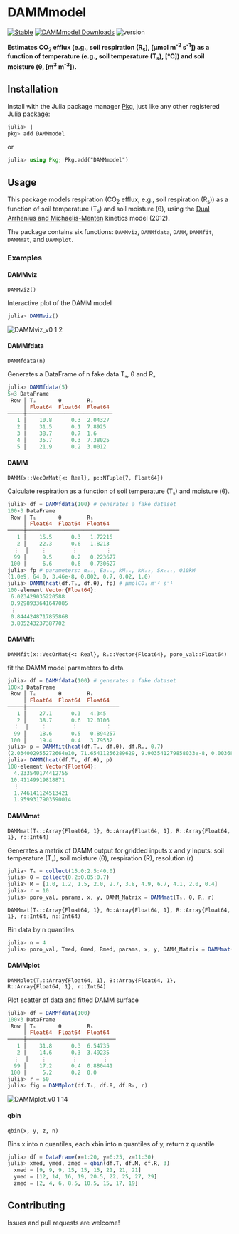 # DAMMmodel

[![Stable](https://img.shields.io/badge/docs-stable-blue.svg)](https://CUPofTEAproject.github.io/DAMMmodel.jl/stable)
[![DAMMmodel Downloads](https://shields.io/endpoint?url=https://pkgs.genieframework.com/api/v1/badge/DAMMmodel)](https://pkgs.genieframework.com?packages=DAMMmodel)
![version](https://img.shields.io/badge/version-0.1.14-green)
<!--- [![Dev](https://img.shields.io/badge/docs-dev-blue.svg)](https://CUPofTEAproject.github.io/DAMMmodel.jl/dev) 
[![Coverage](https://codecov.io/gh/CUPofTEAproject/DAMMmodel.jl/branch/master/graph/badge.svg)](https://codecov.io/gh/CUPofTEAproject/DAMMmodel.jl) --->

**Estimates CO<sub>2</sub> efflux (e.g., soil respiration (R<sub>s</sub>), [&mu;mol m<sup>-2</sup> s<sup>-1</sup>]) as a function of temperature (e.g., soil temperature (T<sub>s</sub>), [°C]) and soil moisture (&theta;, [m<sup>3</sup> m<sup>-3</sup>]).**

## Installation

Install with the Julia package manager [Pkg](https://pkgdocs.julialang.org/), just like any other registered Julia package:

```jl
julia> ]
pkg> add DAMMmodel
```
or
```jl
julia> using Pkg; Pkg.add("DAMMmodel")
```

## Usage

This package models respiration (CO<sub>2</sub> efflux, e.g., soil respiration (R<sub>s</sub>)) as a function of soil temperature (T<sub>s</sub>) and soil moisture (&theta;), using 
the [Dual Arrhenius and Michaelis-Menten](https://doi.org/10.1111/j.1365-2486.2011.02546.x) kinetics model (2012). 

The package contains six functions: `DAMMviz`, `DAMMfdata`, `DAMM`, `DAMMfit`, `DAMMmat`, and `DAMMplot`. 

### Examples
#### DAMMviz
    DAMMviz()
Interactive plot of the DAMM model

```jl
julia> DAMMviz()
```
![DAMMviz_v0 1 2](https://user-images.githubusercontent.com/22160257/149199698-0a858290-475f-4d49-b724-d07dd042e377.gif)
#### DAMMfdata
    DAMMfdata(n)
Generates a DataFrame of n fake data Tₛ, θ and Rₛ 

```jl
julia> DAMMfdata(5)
5×3 DataFrame
 Row │ Tₛ       θ        Rₛ      
     │ Float64  Float64  Float64 
─────┼───────────────────────────
   1 │    10.8      0.3  2.04327
   2 │    31.5      0.1  7.8925
   3 │    38.7      0.7  1.6
   4 │    35.7      0.3  7.38025
   5 │    21.9      0.2  3.0012
```
#### DAMM
    DAMM(x::VecOrMat{<: Real}, p::NTuple{7, Float64})
Calculate respiration as a function of soil temperature (Tₛ) and moisture (θ).

```jl
julia> df = DAMMfdata(100) # generates a fake dataset
100×3 DataFrame
 Row │ Tₛ       θ        Rₛ        
     │ Float64  Float64  Float64   
─────┼─────────────────────────────
   1 │    15.5      0.3   1.72216
   2 │    22.3      0.6   1.8213
  ⋮  │    ⋮        ⋮         ⋮
  99 │     9.5      0.2   0.223677
 100 │     6.6      0.6   0.730627
julia> fp # parameters: αₛₓ, Eaₛₓ, kMₛₓ, kMₒ₂, Sxₜₒₜ, Q10kM
(1.0e9, 64.0, 3.46e-8, 0.002, 0.7, 0.02, 1.0)
julia> DAMM(hcat(df.Tₛ, df.θ), fp) # μmolCO₂ m⁻² s⁻¹
100-element Vector{Float64}:
 6.023429035220588
 0.9298933641647085
 ⋮
 0.8444248717855868
 3.805243237387702
```
#### DAMMfit
    DAMMfit(x::VecOrMat{<: Real}, Rₛ::Vector{Float64}, poro_val::Float64)
fit the DAMM model parameters to data. 

```jl
julia> df = DAMMfdata(100) # generates a fake dataset
100×3 DataFrame
 Row │ Tₛ       θ        Rₛ        
     │ Float64  Float64  Float64   
─────┼─────────────────────────────
   1 │    27.1      0.3   4.345
   2 │    38.7      0.6  12.0106
  ⋮  │    ⋮        ⋮         ⋮
  99 │    18.6      0.5   0.894257
 100 │    19.4      0.4   3.79532
julia> p = DAMMfit(hcat(df.Tₛ, df.θ), df.Rₛ, 0.7) 
(2.034002955272664e10, 71.65411256289629, 9.903541279858033e-8, 0.003688664956456453, 0.7, 0.02, 1.0)
julia> DAMM(hcat(df.Tₛ, df.θ), p)
100-element Vector{Float64}:
  4.233540174412755
 10.41149919818871
  ⋮
  1.746141124513421
  1.9599317903590014
```
#### DAMMmat
    DAMMmat(Tₛ::Array{Float64, 1}, θ::Array{Float64, 1}, R::Array{Float64, 1}, r::Int64)
Generates a matrix of DAMM output for gridded inputs x and y Inputs: 
soil temperature (Tₛ), soil moisture (θ), respiration (R), resolution (r)

```jl
julia> Tₛ = collect(15.0:2.5:40.0)
julia> θ = collect(0.2:0.05:0.7)
julia> R = [1.0, 1.2, 1.5, 2.0, 2.7, 3.8, 4.9, 6.7, 4.1, 2.0, 0.4]
julia> r = 10
julia> poro_val, params, x, y, DAMM_Matrix = DAMMmat(Tₛ, θ, R, r)
```
    DAMMmat(Tₛ::Array{Float64, 1}, θ::Array{Float64, 1}, R::Array{Float64, 1}, r::Int64, n::Int64)
Bin data by n quantiles

```jl
julia> n = 4
julia> poro_val, Tmed, θmed, Rmed, params, x, y, DAMM_Matrix = DAMMmat(Tₛ, θ, R, r, n)
```
#### DAMMplot
    DAMMplot(Tₛ::Array{Float64, 1}, θ::Array{Float64, 1}, R::Array{Float64, 1}, r::Int64)
Plot scatter of data and fitted DAMM surface

```jl
julia> df = DAMMfdata(100)
100×3 DataFrame
 Row │ Tₛ       θ        Rₛ       
     │ Float64  Float64  Float64  
─────┼────────────────────────────
   1 │    31.8      0.3  6.54735
   2 │    14.6      0.3  3.49235
  ⋮  │    ⋮        ⋮        ⋮
  99 │    17.2      0.4  0.880441
 100 │     5.2      0.2  0.0
julia> r = 50
julia> fig = DAMMplot(df.Tₛ, df.θ, df.Rₛ, r)
```
![DAMMplot_v0 1 14](https://user-images.githubusercontent.com/22160257/152836382-14beb21d-0df2-4801-a610-609cc00a1360.png)
#### qbin
    qbin(x, y, z, n)
Bins x into n quantiles, each xbin into n quantiles of y, return z quantile

```jl
julia> df = DataFrame(x=1:20, y=6:25, z=11:30)
julia> xmed, ymed, zmed = qbin(df.T, df.M, df.R, 3)
  xmed = [9, 9, 9, 15, 15, 15, 21, 21, 21]
  ymed = [12, 14, 16, 19, 20.5, 22, 25, 27, 29]
  zmed = [2, 4, 6, 8.5, 10.5, 15, 17, 19]
```
## Contributing

Issues and pull requests are welcome!
